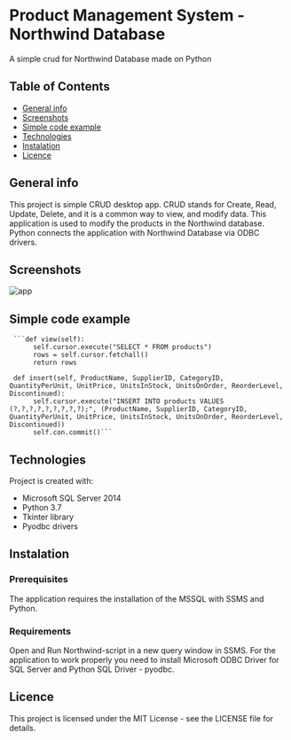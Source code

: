 # Product Management System - Northwind Database
A simple crud for Northwind Database made on Python

## Table of Contents
* [General info](#general-info)
* [Screenshots](#screenshots)
* [Simple code example](#simple-code-example)
* [Technologies](#technologies)
* [Instalation](#instalation)
* [Licence](#licence)

## General info
This project is simple CRUD desktop app. CRUD stands for Create, Read, Update, Delete, and it is a common way to view, and modify data. This application is used to modify the products in the Northwind database. Python connects the application with Northwind Database via ODBC drivers.

## Screenshots
![app](https://user-images.githubusercontent.com/54201889/64467062-8822a100-d115-11e9-9646-ed13be5dbfcc.jpg)

## Simple code example
     ```def view(self):
          self.cursor.execute("SELECT * FROM products")
          rows = self.cursor.fetchall()
          return rows

     def insert(self, ProductName, SupplierID, CategoryID, QuantityPerUnit, UnitPrice, UnitsInStock, UnitsOnOrder, ReorderLevel,  Discontinued):
          self.cursor.execute("INSERT INTO products VALUES (?,?,?,?,?,?,?,?,?);", (ProductName, SupplierID, CategoryID, QuantityPerUnit, UnitPrice, UnitsInStock, UnitsOnOrder, ReorderLevel, Discontinued))
          self.con.commit()```

## Technologies
Project is created with:
* Microsoft SQL Server 2014
* Python 3.7
* Tkinter library
* Pyodbc drivers

## Instalation
### Prerequisites
The application requires the installation of the MSSQL with SSMS and Python.
### Requirements
Open and Run Northwind-script in a new query window in SSMS.
For the application to work properly you need to install Microsoft ODBC Driver for SQL Server and Python SQL Driver - pyodbc.

## Licence
This project is licensed under the MIT License - see the LICENSE file for details.
